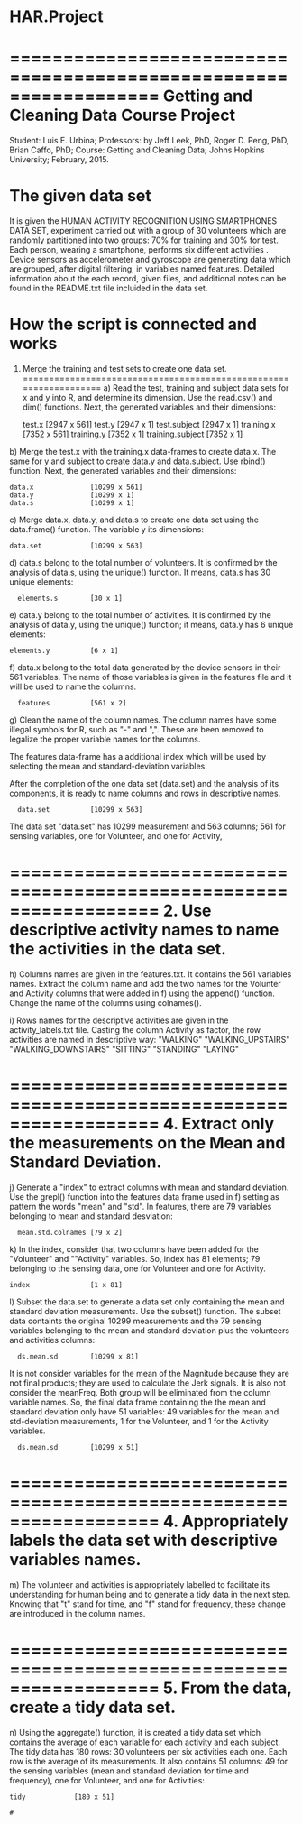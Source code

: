 # HAR.Project

==================================================================
Getting and Cleaning Data Course Project
==================================================================
Student: Luis E. Urbina;
Professors: by Jeff Leek, PhD, Roger D. Peng, PhD, Brian Caffo, PhD;
Course: Getting and Cleaning Data; 
Johns Hopkins University;
February, 2015.

The given data set
==================================================================
It is given the HUMAN ACTIVITY RECOGNITION USING SMARTPHONES DATA
SET, experiment carried out with a group of 30 volunteers which are
randomly partitioned into two groups: 70% for training and 30% for 
test. Each person, wearing a smartphone, performs six different 
activities . Device sensors as accelerometer and gyroscope are 
generating data which are grouped, after digital filtering, in 
variables named features. Detailed information about the each 
record, given files, and additional notes can be found in the 
README.txt file incluided in the data set. 

How the script is connected and works
==================================================================
1. Merge the training and test sets to create one data set.
==================================================================
a) Read the test, training and subject data sets for x and y into R,
   and determine its dimension. Use the read.csv() and dim() functions.
   Next, the generated variables and their dimensions:

    test.x				[2947 x 561]
  	test.y				[2947 x 1]
  	test.subject		[2947 x 1]
  	training.x 			[7352 x 561]
  	training.y		    [7352 x 1]
  	training.subject	[7352 x 1]	

b) Merge the test.x with the training.x data-frames to create data.x. 
   The same for y and subject to create data.y and data.subject. Use 
   rbind() function. Next, the generated variables and their dimensions:

  	data.x			  	[10299 x 561]
  	data.y			  	[10299 x 1]
  	data.s			  	[10299 x 1]

c) Merge data.x, data.y, and data.s to create one data set using 
   the data.frame() function. The variable y its dimensions:

  	data.set			[10299 x 563]

d) data.s belong to the total number of volunteers. It is confirmed
   by the analysis of data.s, using the unique() function. It means, 
   data.s has 30 unique elements:

	  elements.s		[30 x 1]

e) data.y belong to the total number of activities. It is confirmed
   by the analysis of data.y, using the unique() function; it means,
   data.y has 6 unique elements:

  	elements.y			[6 x 1]

f) data.x belong to the total data generated by the device sensors 
   in their 561 variables. The name of those variables is given in 
   the features file and it will be used to name the columns. 

	  features			[561 x 2]
	  
g) Clean the name of the column names. The column names have some 
   illegal symbols for R, such as "-" and ",". These are been removed
   to legalize the proper variable names for the columns.    

   The features data-frame has a additional index which will be used 
   by selecting the mean and standard-deviation variables.

   After the completion of the one data set (data.set) and the analysis
   of its components, it is ready to name columns and rows in descriptive
   names. 

	  data.set			[10299 x 563]

   The data set "data.set" has 10299 measurement and 563 columns; 
   561 for sensing variables, one for Volunteer, and one for Activity,  

==================================================================
2. Use descriptive activity names to name the activities in the data set.
==================================================================
h) Columns names are given in the features.txt. It contains the 561 
   variables names. Extract the column name and add the two names for 
   the Volunter and Activity columns that were added in f) using the 
   append() function. Change the name of the columns using colnames().

i) Rows names for the descriptive activities are given in the 
   activity_labels.txt file. Casting the column Activity as factor, 
   the row activities are named in descriptive way: 
	"WALKING"
	"WALKING_UPSTAIRS"
	"WALKING_DOWNSTAIRS"
	"SITTING"
	"STANDING"
	"LAYING"

==================================================================
4. Extract only the measurements on the Mean and Standard Deviation.
==================================================================	


j) Generate a "index" to extract columns with mean and standard 
   deviation. Use the grepl() function into the features data 
   frame used in f) setting as pattern the words "mean" and "std".
   In features, there are 79 variables belonging to mean and 
   standard desviation:

	  mean.std.colnames	[79 x 2]

k) In the index, consider that two columns have been added for the 
   "Volunteer" and ""Activity" variables. So, index has 81 elements;
   79 belonging to the sensing data, one for Volunteer and one for
   Activity. 
	
  	index				[1 x 81]

l) Subset the data.set to generate a data set only containing the 
   mean and standard deviation measurements. Use the subset() function.
   The subset data containts the original 10299 measurements and the 
   79 sensing variables belonging to the mean and standard deviation
   plus the volunteers and activities columns:

	  ds.mean.sd		[10299 x 81]

   It is not consider variables for the mean of the Magnitude because
   they are not final products; they are used to calculate the Jerk
   signals. It is also not consider the meanFreq. Both group will be 
   eliminated from the column variable names. So, the final data frame 
   containing the the mean and standard deviation only have 51 variables:
   49 variables for the mean and std-deviation measurements, 1 for the 
   Volunteer, and 1 for the Activity variables. 
   
   	  ds.mean.sd		[10299 x 51]


==================================================================
4. Appropriately labels the data set with descriptive variables names.
==================================================================

m) The volunteer and activities is appropriately labelled to facilitate
   its understanding for human being and to generate a tidy data in 
   the next step. Knowing that "t" stand for time, and "f" stand for 
   frequency, these change are introduced in the column names. 
   

==================================================================
5. From the data, create a tidy data set.
==================================================================

n) Using the aggregate() function, it is created a tidy data set which 
   contains the average of each variable for each activity and each 
   subject. The tidy data has 180 rows: 30 volunteers per six activities 
   each one. Each row is the average of its measurements. It also 
   contains 51 columns: 49 for the sensing variables (mean and standard
   deviation for time and frequency), one for Volunteer, and one for Activities:

  	tidy			[180 x 51]
	
	#

